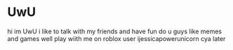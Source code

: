 # UwU
hi im UwU i like to talk with my friends and have fun 
do u guys like memes and games well play wiith me on roblox user ijessicapowerunicorn
cya later
